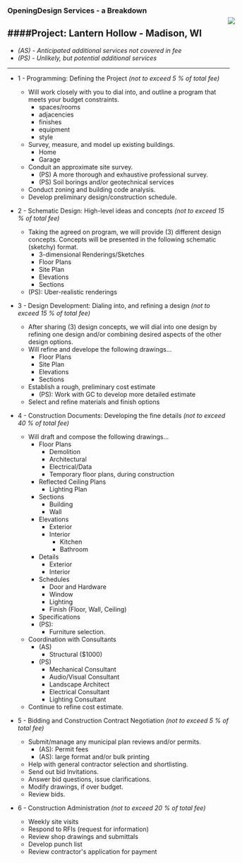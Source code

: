 <img style="position: relative;top: 64px; right: -500px" src="https://raw.githubusercontent.com/OpeningDesign/OpeningDesign.github.io/master/assets/images/icon.png" />
<div style="clear:right"></div>


### OpeningDesign Services - a Breakdown

####Project: Lantern Hollow - Madison, WI
---
* *(AS) - Anticipated additional services not covered in fee*
* *(PS) - Unlikely, but potential additional services*

---
* 1 - Programming: Defining the Project *(not to exceed 5 % of total fee)*
    * Will work closely with you to dial into, and outline a program that meets your budget constraints.
        * spaces/rooms
        * adjacencies
        * finishes
        * equipment
        * style
    * Survey, measure, and model up existing buildings.
        * Home
        * Garage
    * Conduit an approximate site survey.
        * (PS) A more thorough and exhaustive professional survey.
        * (PS) Soil borings and/or geotechnical services
    * Conduct zoning and building code analysis.
    * Develop preliminary design/construction schedule.

* 2 - Schematic Design: High-level ideas and concepts *(not to exceed 15 % of total fee)*
    * Taking the agreed on program, we will provide (3) different design concepts. Concepts will be presented in the following schematic (sketchy) format.
        * 3-dimensional Renderings/Sketches
        * Floor Plans
        * Site Plan
        * Elevations
        * Sections
   * (PS): Uber-realistic renderings

* 3 - Design Development: Dialing into, and refining a design *(not to exceed 15 % of total fee)*
    * After sharing (3) design concepts, we will dial into one design by refining one design and/or combining desired aspects of the other design options.
    * Will refine and develope the following drawings...
        * Floor Plans
        * Site Plan
        * Elevations
        * Sections
    * Establish a rough, preliminary cost estimate
        * (PS): Work with GC to develop more detailed estimate
    * Select and refine materials and finish options
* 4 - Construction Documents: Developing the fine details *(not to exceed 40 % of total fee)*
    * Will draft and compose the following drawings...
        * Floor Plans
            * Demolition
            * Architectural
            * Electrical/Data
            * Temporary floor plans, during construction
        * Reflected Ceiling Plans
            * Lighting Plan
        * Sections
            * Building
            * Wall
        * Elevations
            * Exterior
            * Interior
                * Kitchen
                * Bathroom
        * Details
            * Exterior
            * Interior
        * Schedules
            * Door and Hardware
            * Window
            * Lighting
            * Finish (Floor, Wall, Ceiling)
        * Specifications
        * (PS):
            * Furniture selection.
    * Coordination with Consultants
        * (AS)
            * Structural ($1000)
        * (PS)
            * Mechanical Consultant
            * Audio/Visual Consultant
            * Landscape Architect
            * Electrical Consultant
            * Lighting Consultant
    * Continue to refine cost estimate.
* 5 - Bidding and Construction Contract Negotiation *(not to exceed 5 % of total fee)*
    * Submit/manage any municipal plan reviews and/or permits.
        * (AS): Permit fees
        * (AS): large format and/or bulk printing
    * Help with general contractor selection and shortlisting.
    * Send out bid Invitations.
    * Answer bid questions, issue clarifications.
    * Modify drawings, if over budget.
    * Review bids.
* 6 - Construction Administration *(not to exceed 20 % of total fee)*
    * Weekly site visits
    * Respond to RFIs (request for information)
    * Review shop drawings and submittals
    * Develop punch list
    * Review contractor's application for payment

 
